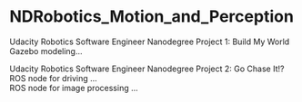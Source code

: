 # NDRobotics_Motion_and_Perception
  
Udacity Robotics Software Engineer Nanodegree Project 1: Build My World  
Gazebo modeling...  
  
Udacity Robotics Software Engineer Nanodegree Project 2: Go Chase It!?  
ROS node for driving ...  
ROS node for image processing ...  

